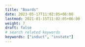 ```yaml
---
title: "Boards"
date: 2023-05-17T11:02:05+06:00
lastmod: 2021-01-15T11:02:05+06:00
weight: 7
draft: false
# search related keywords
keywords: ["induct", "instate"]
---
```


